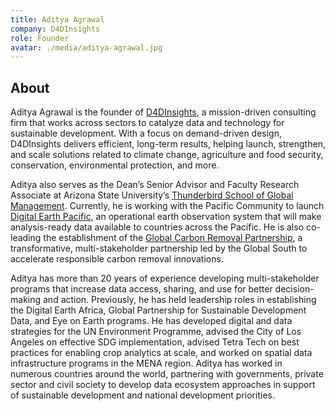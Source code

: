 ```yaml
---
title: Aditya Agrawal
company: D4DInsights
role: Founder
avatar: ./media/aditya-agrawal.jpg
---
```

## About

Aditya Agrawal is the founder of [D4DInsights](https://www.d4dinsights.com/), a mission-driven consulting firm that works across sectors to catalyze data and technology for sustainable development. With a focus on demand-driven design, D4DInsights delivers efficient, long-term results, helping launch, strengthen, and scale solutions related to climate change, agriculture and food security, conservation, environmental protection, and more. 

Aditya also serves as the Dean’s Senior Advisor and Faculty Research Associate at Arizona State University’s [Thunderbird School of Global Management](https://thunderbird.asu.edu/). Currently, he is working with the Pacific Community to launch [Digital Earth Pacific](https://www.spc.int/DigitalEarthPacific), an operational earth observation system that will make analysis-ready data available to countries across the Pacific. He is also co-leading the establishment of the [Global Carbon Removal Partnership](https://www.carbonremovalpartnership.net/), a transformative, multi-stakeholder partnership led by the Global South to accelerate responsible carbon removal innovations. 

Aditya has more than 20 years of experience developing multi-stakeholder programs that increase data access, sharing, and use for better decision-making and action. Previously, he has held leadership roles in establishing the Digital Earth Africa, Global Partnership for Sustainable Development Data, and Eye on Earth programs. He has developed digital and data strategies for the UN Environment Programme, advised the City of Los Angeles on effective SDG implementation, advised Tetra Tech on best practices for enabling crop analytics at scale, and worked on spatial data infrastructure programs in the MENA region. Aditya has worked in numerous countries around the world, partnering with governments, private sector and civil society to develop data ecosystem approaches in support of sustainable development and national development priorities.